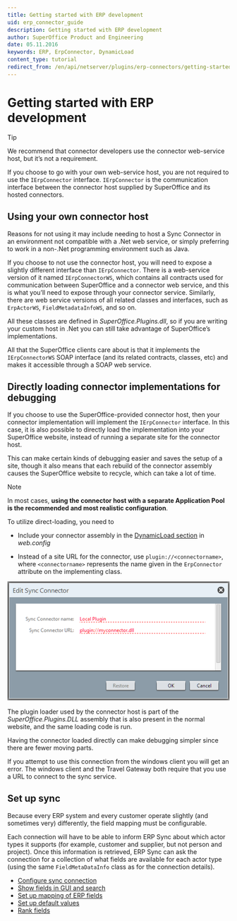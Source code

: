 ```yaml
---
title: Getting started with ERP development
uid: erp_connector_guide
description: Getting started with ERP development
author: SuperOffice Product and Engineering
date: 05.11.2016
keywords: ERP, ErpConnector, DynamicLoad
content_type: tutorial
redirect_from: /en/api/netserver/plugins/erp-connectors/getting-started
---
```


# Getting started with ERP development

> [!TIP]
> We recommend that connector developers use the connector web-service host, but it’s not a requirement.
>
> If you choose to go with your own web-service host, you are not required to use the `IErpConnector` interface. `IErpConnector` is the communication interface between the connector host supplied by SuperOffice and its hosted connectors.

## Using your own connector host

Reasons for not using it may include needing to host a Sync Connector in an environment not compatible with a .Net web service, or simply preferring to work in a non-.Net programming environment such as Java.

If you choose to not use the connector host, you will need to expose a slightly different interface than `IErpConnector`. There is a web-service version of it named `IErpConnectorWS`, which contains all contracts used for communication between SuperOffice and a connector web service, and this is what you’ll need to expose through your connector service. Similarly, there are web service versions of all related classes and interfaces, such as `ErpActorWS`, `FieldMetadataInfoWS`, and so on.

All these classes are defined in *SuperOffice.Plugins.dll*, so if you are writing your custom host in .Net you can still take advantage of SuperOffice’s implementations.

All that the SuperOffice clients care about is that it implements the `IErpConnectorWS` SOAP interface (and its related contracts, classes, etc) and makes it accessible through a SOAP web service.

## Directly loading connector implementations for debugging

If you choose to use the SuperOffice-provided connector host, then your connector implementation will implement the `IErpConnector` interface. In this case, it is also possible to directly load the implementation into your SuperOffice website, instead of running a separate site for the connector host.

This can make certain kinds of debugging easier and saves the setup of a site, though it also means that each rebuild of the connector assembly causes the SuperOffice website to recycle, which can take a lot of time.

> [!NOTE]
> In most cases, **using the connector host with a separate Application Pool is the recommended and most realistic configuration**.

To utilize direct-loading, you need to

* Include your connector assembly in the [DynamicLoad section][6] in *web.config*

* Instead of a site URL for the connector, use `plugin://<connectorname>`, where `<connectorname>` represents the name given in the `ErpConnector` attribute on the implementing class.

![Edit sync connector -screenshot][img1]

The plugin loader used by the connector host is part of the *SuperOffice.Plugins.DLL* assembly that is also present in the normal website, and the same loading code is run.

Having the connector loaded directly can make debugging simpler since there are fewer moving parts.

If you attempt to use this connection from the windows client you will get an error. The windows client and the Travel Gateway both require that you use a URL to connect to the sync service.

## Set up sync

Because every ERP system and every customer operate slightly (and sometimes very) differently, the field mapping must be configurable.

Each connection will have to be able to inform ERP Sync about which actor types it supports (for example, customer and supplier, but not person and project). Once this information is retrieved, ERP Sync can ask the connection for a collection of what fields are available for each actor type (using the same `FieldMetaDataInfo` class as for the connection details).

* [Configure sync connection][1]
* [Show fields in GUI and search][2]
* [Set up mapping of ERP fields][3]
* [Set up default values][4]
* [Rank fields][5]

<!-- Referenced links -->
[1]: setup-connection.md
[2]: client-gui.md
[3]: setup-mapping.md
[4]: setup-defaults.md
[5]: ranking-fields.md
[6]: ../../config/factory.md

<!-- Referenced images -->
[img1]: media/sync-connector-plugin.png
